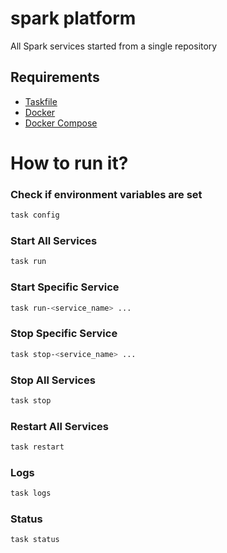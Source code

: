 # spark platform

All Spark services started from a single repository

## Requirements
- [Taskfile](https://taskfile.dev/#/installation)
- [Docker](https://docs.docker.com/install/)
- [Docker Compose](https://docs.docker.com/compose/install/)


# How to run it?
### Check if environment variables are set
```bash
task config
```

### Start All Services
```bash
task run
```

### Start Specific Service
```bash
task run-<service_name> ...
```
### Stop Specific Service
```bash
task stop-<service_name> ...
```
### Stop All Services
```bash 
task stop
```

### Restart All Services

```bash
task restart
``` 

### Logs

```bash 
task logs
```


### Status

```bash
task status
```



